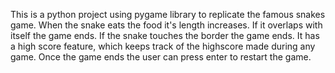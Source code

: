 This is a python project using pygame library to replicate the famous snakes game. When the snake eats the food it's length increases. If it overlaps with itself the game ends. If the snake touches the border the game ends. It has a high score feature, which keeps track of the highscore made during any game. Once the game ends the user can press enter to restart the game. 
